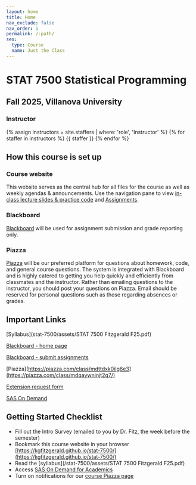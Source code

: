 ```yaml
---
layout: home
title: Home
nav_exclude: false
nav_order: 1
permalink: /:path/
seo:
  type: Course
  name: Just the Class
---
```


# STAT 7500 Statistical Programming

## Fall 2025, Villanova University

### Instructor

{% assign instructors = site.staffers | where: 'role', 'Instructor' %}
{% for staffer in instructors %}
{{ staffer }}
{% endfor %}

## How this course is set up

### Course website

This website serves as the central hub for all files for the course as well as weekly agendas & announcements. Use the navigation pane to view [in-class lecture slides & practice code](kgfitzgerald.github.io/stat-7500/lecture_slides/) and [Assignments](kgfitzgerald.github.io/stat-7500/assignments/).

### Blackboard

[Blackboard](https://elearning.villanova.edu/ultra/courses/_183083_1/cl/outline) will be used for assignment submission and grade reporting only. 

### Piazza

[Piazza](https://piazza.com/class/mdqaywninjt2q7/) will be our preferred platform for questions about homework, code, and general course questions. The system is integrated with Blackboard and is highly catered to getting you help quickly and efficiently from classmates and the instructor. Rather than emailing questions to the instructor, you should post your questions on Piazza. Email should be reserved for personal questions such as those regarding absences or grades. 

## Important Links

[Syllabus](stat-7500/assets/STAT 7500 Fitzgerald F25.pdf)

[Blackboard - home page](https://elearning.villanova.edu/ultra/courses/_183083_1/cl/outline)

[Blackboard - submit assignments](https://elearning.villanova.edu/webapps/blackboard/content/listContent.jsp?course_id=_183083_1&content_id=_5567834_1)

[Piazza](https://piazza.com/class/mdttdxk0ilg6e3](https://piazza.com/class/mdqaywninjt2q7/)

[Extension request form](https://forms.office.com/r/0kB3JrmDy8)

[SAS On Demand](https://welcome.oda.sas.com)

## Getting Started Checklist

+ Fill out the Intro Survey (emailed to you by Dr. Fitz, the week before the semester)
+ Bookmark this course website in your browser [https://kgfitzgerald.github.io/stat-7500/](https://kgfitzgerald.github.io/stat-7500/)
+ Read the [syllabus](/stat-7500/assets/STAT 7500 Fitzgerald F25.pdf)
+ Access [SAS On Demand for Academics](https://welcome.oda.sas.com/)
+ Turn on notifications for our [course Piazza page](https://piazza.com/villanova/fall2025/fall25_stat_7500_001/home)
